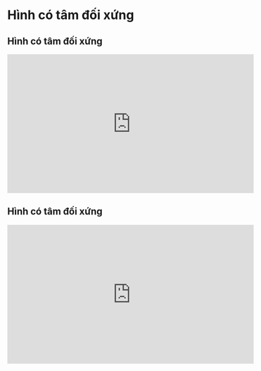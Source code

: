 # Hình có tâm đối xứng
## Hình có tâm đối xứng
<iframe width="560" height="315" src="https://www.youtube.com/embed/7pxVRzrFgOQ?si=zXtU05uMRMFXmu-v" title="YouTube video player" frameborder="0" allow="accelerometer; autoplay; clipboard-write; encrypted-media; gyroscope; picture-in-picture; web-share" referrerpolicy="strict-origin-when-cross-origin" allowfullscreen></iframe>

## Hình có tâm đối xứng
<iframe width="560" height="315" src="https://www.youtube.com/embed/HKkQfZ-rc9M?si=XzskOrGz-rmIAQ5N" title="YouTube video player" frameborder="0" allow="accelerometer; autoplay; clipboard-write; encrypted-media; gyroscope; picture-in-picture; web-share" referrerpolicy="strict-origin-when-cross-origin" allowfullscreen></iframe>
 